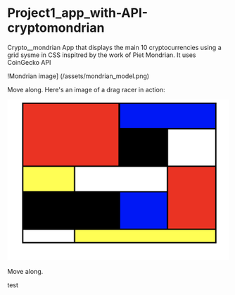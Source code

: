 # Project1_app_with-API-cryptomondrian
Crypto__mondrian
App that displays the main 10 cryptocurrencies using a grid sysme in CSS inspitred by the work of Piet Mondrian.
It uses CoinGecko API


!Mondrian image] (/assets/mondrian_model.png)

Move along.
Here's an image of a drag racer in action:

![image sample](./assets/mondrian_model.png)

Move along.

test
